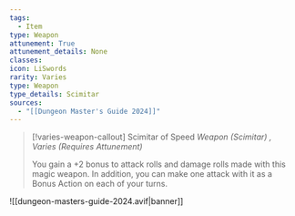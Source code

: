 ```yaml
---
tags:
  - Item
type: Weapon
attunement: True
attunement_details: None
classes:
icon: LiSwords
rarity: Varies
type: Weapon
type_details: Scimitar
sources: 
  - "[[Dungeon Master's Guide 2024]]"
---
```

>[!varies-weapon-callout] Scimitar of Speed
>_Weapon (Scimitar) , Varies (Requires Attunement)_
>
>You gain a +2 bonus to attack rolls and damage rolls made with this magic weapon. In addition, you can make one attack with it as a Bonus Action on each of your turns.
>


![[dungeon-masters-guide-2024.avif|banner]]